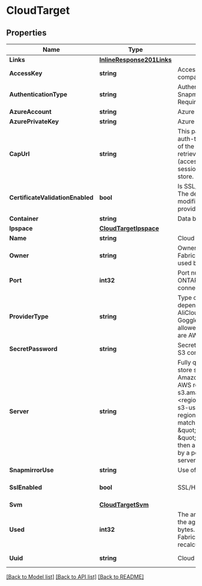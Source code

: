 # CloudTarget

## Properties

Name | Type | Description | Notes
------------ | ------------- | ------------- | -------------
**Links** | [**InlineResponse201Links**](inline_response_201__links.md) |  | [optional] 
**AccessKey** | **string** | Access key ID for AWS_S3 and other S3 compatible provider types. | [optional] 
**AuthenticationType** | **string** | Authentication used to access the target. Snapmirror does not yet support CAP. Required in POST. | [optional] 
**AzureAccount** | **string** | Azure account | [optional] 
**AzurePrivateKey** | **string** | Azure access key | [optional] 
**CapUrl** | **string** | This parameter is available only when auth-type is CAP. It specifies a full URL of the request to a CAP server for retrieving temporary credentials (access-key, secret-pasword, and session token) for accessing the object store. | [optional] 
**CertificateValidationEnabled** | **bool** | Is SSL/TLS certificate validation enabled? The default value is true. This can only be modified for SGWS and IBM_COS provider types. | [optional] 
**Container** | **string** | Data bucket/container name | [optional] 
**Ipspace** | [**CloudTargetIpspace**](cloud_target_ipspace.md) |  | [optional] 
**Name** | **string** | Cloud target name | [optional] 
**Owner** | **string** | Owner of the target. Allowed values are FabricPool or SnapMirror. A target can be used by only one feature. | [optional] 
**Port** | **int32** | Port number of the object store that ONTAP uses when establishing a connection. Required in POST. | [optional] 
**ProviderType** | **string** | Type of cloud provider. Allowed values depend on owner type. For FabricPool, AliCloud, AWS_S3, Azure_Cloud, GoggleCloud, IBM_COS, and SGWS are allowed. For SnapMirror, the valid values are AWS_S3 or SGWS. | [optional] 
**SecretPassword** | **string** | Secret access key for AWS_S3 and other S3 compatible provider types. | [optional] 
**Server** | **string** | Fully qualified domain name of the object store server. Required on POST.  For Amazon S3, server name must be an AWS regional endpoint in the format s3.amazonaws.com or s3-&lt;region&gt;.amazonaws.com, for example, s3-us-west-2.amazonaws.com. The region of the server and the bucket must match. For Azure, if the server is a \&quot;blob.core.windows.net\&quot; or a \&quot;blob.core.usgovcloudapi.net\&quot;, then a value of azure-account followed by a period is added in front of the server. | [optional] 
**SnapmirrorUse** | **string** | Use of the cloud target by SnapMirror. | [optional] 
**SslEnabled** | **bool** | SSL/HTTPS enabled or not | [optional] [default to true]
**Svm** | [**CloudTargetSvm**](cloud_target_svm.md) |  | [optional] 
**Used** | **int32** | The amount of cloud space used by all the aggregates attached to the target, in bytes. This field is only populated for FabricPool targets. The value is recalculated once every 5 minutes. | [optional] [readonly] 
**Uuid** | **string** | Cloud target UUID | [optional] [readonly] 

[[Back to Model list]](../README.md#documentation-for-models) [[Back to API list]](../README.md#documentation-for-api-endpoints) [[Back to README]](../README.md)


